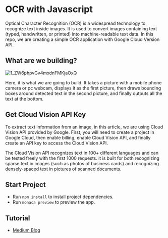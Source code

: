 # OCR with Javascript

Optical Character Recognition (OCR) is a widespread technology to recognize text inside images. It is used to convert images containing text (typed, handwritten, or printed) into machine-readable text data. In this repo, we are creating a simple OCR application with Google Cloud Version API.

## What are we building?
![1_ZW6phpvGv4mxdnFMKjaOxQ](https://user-images.githubusercontent.com/28589278/150264258-900874ce-0cdb-4b45-b8c4-2c22ee3c9604.png)

Here, it is what we are going to build. It takes a picture with a mobile phone camera or pc webcam, displays it as the first picture, then draws bounding boxes around detected text in the second picture, and finally outputs all the text at the bottom.

## Get Cloud Vision API Key

To extract text information from an image, in this article, we are using Cloud Vision API provided by Google. First, you will need to create a project in Google Cloud, then enable billing, enable Cloud Vision API, and finally create an API key to access the Cloud Vision API.

The Cloud Vision API recognizes text in 100+ different languages and can be tested freely with the first 1000 requests. it is built for both recognizing sparse text in images (such as photos of business cards) and recognizing densely-spaced text in pictures of scanned documents.

## Start Project

- Run `npm install` to install project dependencies.
- Run `monaca preview` to preview the app.

## Tutorial

- [Medium Blog](https://medium.com/p/e7639099fba/edit)
